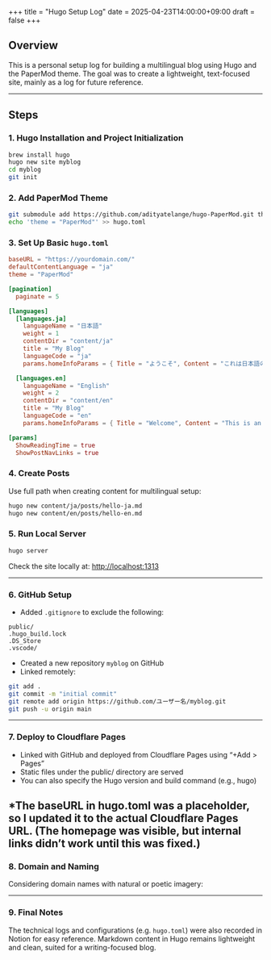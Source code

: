 +++
title = "Hugo Setup Log"
date = 2025-04-23T14:00:00+09:00
draft = false
+++

## Overview

This is a personal setup log for building a multilingual blog using Hugo and the PaperMod theme. The goal was to create a lightweight, text-focused site, mainly as a log for future reference.

---

## Steps

### 1. Hugo Installation and Project Initialization

```bash
brew install hugo
hugo new site myblog
cd myblog
git init
```

### 2. Add PaperMod Theme

```bash
git submodule add https://github.com/adityatelange/hugo-PaperMod.git themes/PaperMod
echo 'theme = "PaperMod"' >> hugo.toml
```

### 3. Set Up Basic `hugo.toml`

```toml
baseURL = "https://yourdomain.com/"
defaultContentLanguage = "ja"
theme = "PaperMod"

[pagination]
  paginate = 5

[languages]
  [languages.ja]
    languageName = "日本語"
    weight = 1
    contentDir = "content/ja"
    title = "My Blog"
    languageCode = "ja"
    params.homeInfoParams = { Title = "ようこそ", Content = "これは日本語のブログです。" }

  [languages.en]
    languageName = "English"
    weight = 2
    contentDir = "content/en"
    title = "My Blog"
    languageCode = "en"
    params.homeInfoParams = { Title = "Welcome", Content = "This is an English blog." }

[params]
  ShowReadingTime = true
  ShowPostNavLinks = true
```

### 4. Create Posts

Use full path when creating content for multilingual setup:

```bash
hugo new content/ja/posts/hello-ja.md
hugo new content/en/posts/hello-en.md
```

### 5. Run Local Server

```bash
hugo server
```

Check the site locally at: [http://localhost:1313](http://localhost:1313)

---

### 6. GitHub Setup

- Added `.gitignore` to exclude the following:

```
public/
.hugo_build.lock
.DS_Store
.vscode/
```

- Created a new repository `myblog` on GitHub
- Linked remotely:

```bash
git add .
git commit -m "initial commit"
git remote add origin https://github.com/ユーザー名/myblog.git
git push -u origin main
```

---

### 7. Deploy to Cloudflare Pages

- Linked with GitHub and deployed from Cloudflare Pages using “+Add > Pages”
- Static files under the public/ directory are served
- You can also specify the Hugo version and build command (e.g., hugo)


*The baseURL in hugo.toml was a placeholder, so I updated it to the actual Cloudflare Pages URL.
(The homepage was visible, but internal links didn’t work until this was fixed.)
---

### 8. Domain and Naming

Considering domain names with natural or poetic imagery:

---

### 9. Final Notes

The technical logs and configurations (e.g. `hugo.toml`) were also recorded in Notion for easy reference. Markdown content in Hugo remains lightweight and clean, suited for a writing-focused blog.
